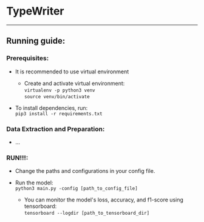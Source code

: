 # TypeWriter
-------------------  
## Running guide:  

### Prerequisites:  

+ It is recommended to use virtual environment
  -  Create and activate virtual environment:  
```virtualenv -p python3 venv  ```  
```source venv/bin/activate ```

+ To install dependencies, run:  
```pip3 install -r requirements.txt```

### Data Extraction and Preparation:  

+ ...  

### RUN!!!:
+ Change the paths and configurations in your config file. 

+ Run the model:  
```python3 main.py -config [path_to_config_file]```

  - You can monitor the model's loss, accuracy, and f1-score using tensorboard:  
  ```tensorboard --logdir [path_to_tensorboard_dir]```

